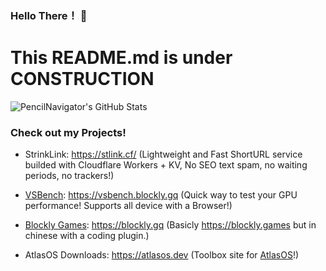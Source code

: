 ### Hello There！ 👋
# This README.md is under CONSTRUCTION

![PencilNavigator's GitHub Stats](https://readmestats.999857.xyz/api?username=PencilNavigator&include_all_commits=true&show_icons=true&bg_color=green,A5D44F,7C9F3B&title_color=fff&text_color=fff&icon_color=fff)

### Check out my Projects!

- StrinkLink: https://stlink.cf/ (Lightweight and Fast ShortURL service builded with Cloudflare Workers + KV, No SEO text spam, no waiting periods, no trackers!)

- [VSBench](https://github.com/PencilNavigator/VSBench): https://vsbench.blockly.gq (Quick way to test your GPU performance! Supports all device with a Browser!)

- [Blockly Games](https://github.com/PencilNavigator/blockly.gq): https://blockly.gq (Basicly https://blockly.games but in chinese with a coding plugin.)

- AtlasOS Downloads: https://atlasos.dev (Toolbox site for [AtlasOS](https://github.com/Atlas-OS/atlas)!)


